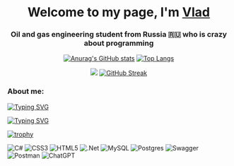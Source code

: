 <h1 align="center">Welcome to my page, I'm <a href="https://t.me/vlad_1k" target="_blank">Vlad</a> 
<h3 align="center">Oil and gas engineering student from Russia 🇷🇺 who is crazy about programming</h3>

<div align="center"> 

[![Anurag's GitHub stats](https://github-readme-stats.vercel.app/api?username=dels-in&show_icons=true&theme=transparent)](https://github.com/anuraghazra/github-readme-stats)
[![Top Langs](https://github-readme-stats.vercel.app/api/top-langs/?username=dels-in&hide=HLSL,smalltalk&layout=donut&theme=transparent)](https://github.com/anuraghazra/github-readme-stats)

![](https://github-profile-summary-cards.vercel.app/api/cards/productive-time?username=dels-in&&theme=transparent&utcOffset=3)
[![GitHub Streak](http://github-readme-streak-stats.herokuapp.com?user=dels-in&theme=transparent&border_radius=5&date_format=j%20M%5B%20Y%5D&mode=weekly)](https://git.io/streak-stats)

</div>

<h3 align="left">About me:</h3>

[![Typing SVG](https://readme-typing-svg.herokuapp.com?font=Roboto&size=15&pause=1000&color=000000&background=FFFFFF&multiline=true&repeat=false&vCenter=true&random=false&width=435&lines=-+%F0%9F%94%AD+I%E2%80%99m+currently+working+on+beginning+;a+programmer+career)](https://git.io/typing-svg)

[![Typing SVG](https://readme-typing-svg.herokuapp.com?font=Roboto&size=15&pause=1000&color=000000&background=FFFFFF&multiline=true&repeat=false&vCenter=true&random=false&width=435&lines=-+%F0%9F%8C%B1+I%E2%80%99m+currently+learning+ASP.NET)](https://git.io/typing-svg)

[![trophy](https://github-profile-trophy.vercel.app/?username=dels-in&theme=transparent)](https://github.com/ryo-ma/github-profile-trophy)

![C#](https://img.shields.io/badge/c%23-%23239120.svg?style=for-the-badge&logo=csharp&logoColor=white)
![CSS3](https://img.shields.io/badge/css3-%231572B6.svg?style=for-the-badge&logo=css3&logoColor=white)
![HTML5](https://img.shields.io/badge/html5-%23E34F26.svg?style=for-the-badge&logo=html5&logoColor=white)
![.Net](https://img.shields.io/badge/.NET-5C2D91?style=for-the-badge&logo=.net&logoColor=white)
![MySQL](https://img.shields.io/badge/mysql-%2300f.svg?style=for-the-badge&logo=mysql&logoColor=white)
![Postgres](https://img.shields.io/badge/postgres-%23316192.svg?style=for-the-badge&logo=postgresql&logoColor=white)
![Swagger](https://img.shields.io/badge/-Swagger-%23Clojure?style=for-the-badge&logo=swagger&logoColor=white)
![Postman](https://img.shields.io/badge/Postman-FF6C37?style=for-the-badge&logo=postman&logoColor=white)
![ChatGPT](https://img.shields.io/badge/chatGPT-74aa9c?style=for-the-badge&logo=openai&logoColor=white)



<!--
**dels-in/dels-in** is a ✨ _special_ ✨ repository because its `README.md` (this file) appears on your GitHub profile.

Here are some ideas to get you started:

- 🔭 I’m currently working on beginning a programmer career
- 🌱 I’m currently learning ASP.NET Core
- 👯 I’m looking to collaborate on ...
- 🤔 I’m looking for help with ...
- 💬 Ask me about ...
- 📫 How to reach me: ...
- 😄 Pronouns: ...
- ⚡ Fun fact: ...

